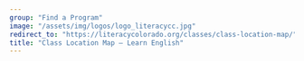 ```yaml
---
group: "Find a Program"
image: "/assets/img/logos/logo_literacycc.jpg"
redirect_to: "https://literacycolorado.org/classes/class-location-map/"
title: "Class Location Map – Learn English"
---
```


